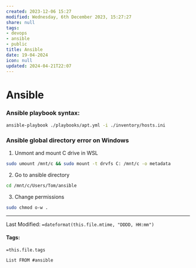 ```yaml
---
created: 2023-12-06 15:27
modified: Wednesday, 6th December 2023, 15:27:27
share: null
tags:
- devops
- ansible
- public
title: Ansible
date: 19-04-2024
icon: null
updated: 2024-04-21T22:07
---
```


# Ansible

### Ansible playbook syntax:

````bash
ansible-playbook ./playbooks/apt.yml -i ./inventory/hosts.ini
````

### Ansible global directory error on Windows

1. Unmont and mount C drive in WSL

````bash
sudo umount /mnt/c && sudo mount -t drvfs C: /mnt/c -o metadata
````

2. Go to ansible directory

````bash
cd /mnt/c/Users/Tom/ansible
````

3. Change permissions

````bash
sudo chmod o-w .
````

---

Last Modified: `=dateformat(this.file.mtime, "DDDD, HH:mm")`

#### Tags:

`=this.file.tags`

````dataview
List FROM #ansible 
````

